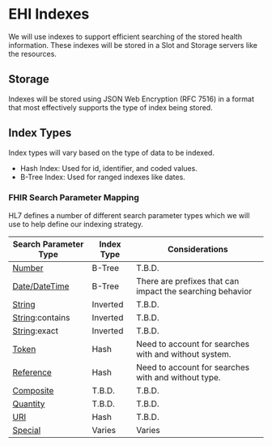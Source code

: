 # EHI Indexes

We will use indexes to support efficient searching of the stored health information.
These indexes will be stored in a Slot and Storage servers like the resources.

## Storage

Indexes will be stored using JSON Web Encryption (RFC 7516) in a format that most effectively supports the type of index being stored.

## Index Types

Index types will vary based on the type of data to be indexed.

- Hash Index: Used for id, identifier, and coded values.
- B-Tree Index: Used for ranged indexes like dates.

### FHIR Search Parameter Mapping

HL7 defines a number of different search parameter types which we will use to help define our indexing strategy.

| Search Parameter Type | Index Type | Considerations |
| --------------------- | ---------- | -------------- |
| [Number](https://www.hl7.org/fhir/R4/search.html#number)          | B-Tree   | T.B.D. |
| [Date/DateTime](https://www.hl7.org/fhir/R4/search.html#date)     | B-Tree   | There are prefixes that can impact the searching behavior |
| [String](https://www.hl7.org/fhir/R4/search.html#string)          | Inverted | T.B.D. |
| [String](https://www.hl7.org/fhir/R4/search.html#string):contains | Inverted | T.B.D. |
| [String](https://www.hl7.org/fhir/R4/search.html#string):exact    | Inverted | T.B.D. |
| [Token](https://www.hl7.org/fhir/R4/search.html#token)            | Hash     | Need to account for searches with and without system.     |
| [Reference](https://www.hl7.org/fhir/R4/search.html#reference)    | Hash     | Need to account for searches with and without type.       |
| [Composite](https://www.hl7.org/fhir/R4/search.html#composite)    | T.B.D.   | T.B.D. |
| [Quantity](https://www.hl7.org/fhir/R4/search.html#quantity)      | T.B.D.   | T.B.D. |
| [URI](https://www.hl7.org/fhir/R4/search.html#uri)                | Hash     | T.B.D. |
| [Special](https://www.hl7.org/fhir/R4/search.html#special)        | Varies   | Varies |
